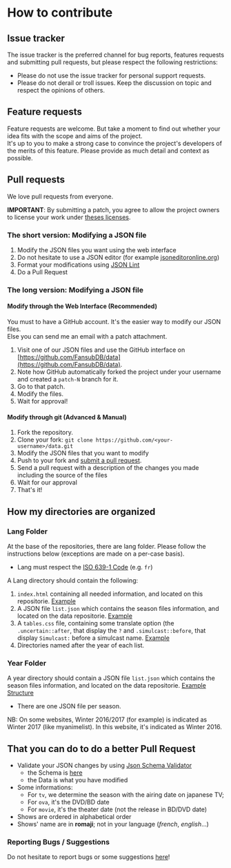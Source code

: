 # How to contribute

## Issue tracker

The issue tracker is the preferred channel for bug reports, features requests and submitting pull requests, but please respect the following restrictions:

 * Please do not use the issue tracker for personal support requests.
 * Please do not derail or troll issues. Keep the discussion on topic and respect the opinions of others.

## Feature requests

Feature requests are welcome. But take a moment to find out whether your idea fits with the scope and aims of the project.<br>It's up to you to make a strong case to convince the project's developers of the merits of this feature. Please provide as much detail and context as possible.

## Pull requests 

We love pull requests from everyone.

**IMPORTANT**: By submitting a patch, you agree to allow the project owners to license your work under [theses licenses][License].

### The short version: Modifying a JSON file

1. Modify the JSON files you want using the web interface
2. Do not hesitate to use a JSON editor (for example [jsoneditoronline.org][JSONEditor])
3. Format your modifications using [JSON Lint][JSONFormat]
4. Do a Pull Request

### The long version: Modifying a JSON file

#### Modify through the Web Interface (Recommended)

You must to have a GitHub account. It's the easier way to modify our JSON files.
<br>Else you can send me an email with a patch attachment.

1. Visit one of our JSON files and use the GitHub interface on [https://github.com/FansubDB/data](https://github.com/FansubDB/data).
2. Note how GitHub automatically forked the project under your username and created a `patch-N` branch for it.
3. Go to that patch.
4. Modify the files.
5. Wait for approval!

#### Modify through git (Advanced & Manual)

 1. Fork the repository.
 2. Clone your fork: ```git clone https://github.com/<your-username>/data.git```
 2. Modify the JSON files that you want to modify
 3. Push to your fork and [submit a pull request][pr].
 4. Send a pull request with a description of the changes you made including the source of the files
 5. Wait for our approval
 6. That's it!

## How my directories are organized

### Lang Folder

At the base of the repositories, there are lang folder. Please follow the instructions below (exceptions are made on a per-case basis).

* Lang must respect the [ISO 639-1 Code][ISOCode] (e.g. ```fr```)

A Lang directory should contain the following:

1. `index.html` containing all needed information, and located on this repositorie. [Example][index]
2. A JSON file `list.json` which contains the season files information, and located on the data repositorie. [Example][list]
3. A `tables.css` file, containing some translate option (the `.uncertain::after`, that display the `?` and `.simulcast::before`, that display `Simulcast:` before a simulcast name. [Example][css]
4. Directories named after the year of each list.

### Year Folder

A year directory should contain a JSON file `list.json` which contains the season files information, and located on the data repositorie. [Example][seasonJSON] [Structure][struct]
  * There are one JSON file per season.
  
NB: On some websites, Winter 2016/2017 (for example) is indicated as Winter 2017 (like myanimelist). In this website, it's indicated as Winter 2016.
  
## That you can do to do a better Pull Request

* Validate your JSON changes by using [Json Schema Validator][JSONValidator]
  * the Schema is [here][schemaJSON]
  * the Data is what you have modified
* Some informations:
  * For `tv`, we determine the season with the airing date on japanese TV;
  * For `ova`, it's the DVD/BD date
  * For `movie`, it's the theater date (not the release in BD/DVD date)
* Shows are ordered in alphabetical order
* Shows' name are in **romaji**; not in your language (*french*, *english*...)

### Reporting Bugs / Suggestions

Do not hesitate to report bugs or some suggestions [here][NEWIssue]!

[pr]: https://github.com/FansubDB/data/compare/
[JSONEditor]: http://www.jsoneditoronline.org
[JSONFormat]: http://jsonlint.com
[index]: fr/index.html
[list]: fr/list.json
[css]: fr/tables.css
[seasonJSON]: https://github.com/FansubDB/data/blob/master/fr/2014/automne.json
[struct]: README.md#the-json-file-of-the-season-animes
[JSONValidator]: http://json-schema-validator.herokuapp.com
[schemaJSON]: https://github.com/FansubDB/data/blob/master/season-schema.json
[NEWIssue]: https://github.com/FansubDB/fansubdb.github.io/issues/new
[ISOCode]: http://www.loc.gov/standards/iso639-2/php/code_list.php
[License]: README.md#license
